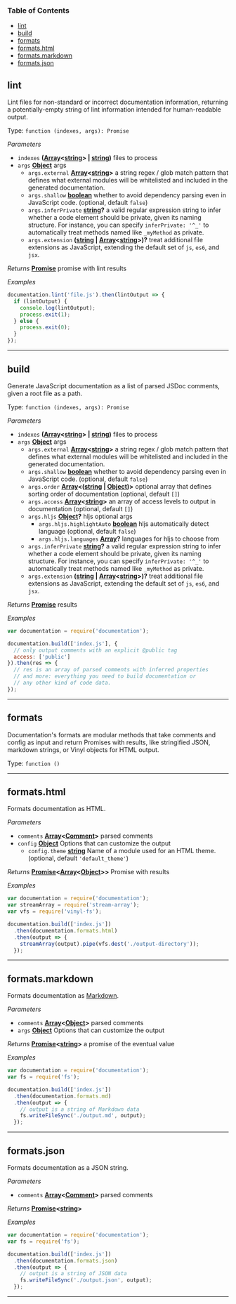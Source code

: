 <!-- Generated by documentation.js. Update this documentation by updating the source code. -->

### Table of Contents

-   [lint][1]
-   [build][2]
-   [formats][3]
-   [formats.html][4]
-   [formats.markdown][5]
-   [formats.json][6]

## lint

Lint files for non-standard or incorrect documentation
information, returning a potentially-empty string
of lint information intended for human-readable output.

Type: `function (indexes, args): Promise`

_Parameters_

-   `indexes` **([Array][7]&lt;[string][8]> | [string][8])** files to process
-   `args` **[Object][9]** args
    -   `args.external` **[Array][7]&lt;[string][8]>** a string regex / glob match pattern
        that defines what external modules will be whitelisted and included in the
        generated documentation.
    -   `args.shallow` **[boolean][10]** whether to avoid dependency parsing
        even in JavaScript code. (optional, default `false`)
    -   `args.inferPrivate` **[string][8]?** a valid regular expression string
        to infer whether a code element should be private, given its naming structure.
        For instance, you can specify `inferPrivate: '^_'` to automatically treat
        methods named like `_myMethod` as private.
    -   `args.extension` **([string][8] \| [Array][7]&lt;[string][8]>)?** treat additional file extensions
        as JavaScript, extending the default set of `js`, `es6`, and `jsx`.

_Returns_ **[Promise][11]** promise with lint results

_Examples_

```javascript
documentation.lint('file.js').then(lintOutput => {
  if (lintOutput) {
    console.log(lintOutput);
    process.exit(1);
  } else {
    process.exit(0);
  }
});
```

* * *

## build

Generate JavaScript documentation as a list of parsed JSDoc
comments, given a root file as a path.

Type: `function (indexes, args): Promise`

_Parameters_

-   `indexes` **([Array][7]&lt;[string][8]> | [string][8])** files to process
-   `args` **[Object][9]** args
    -   `args.external` **[Array][7]&lt;[string][8]>** a string regex / glob match pattern
        that defines what external modules will be whitelisted and included in the
        generated documentation.
    -   `args.shallow` **[boolean][10]** whether to avoid dependency parsing
        even in JavaScript code. (optional, default `false`)
    -   `args.order` **[Array][7]&lt;([string][8] \| [Object][9])>** optional array that
        defines sorting order of documentation (optional, default `[]`)
    -   `args.access` **[Array][7]&lt;[string][8]>** an array of access levels
        to output in documentation (optional, default `[]`)
    -   `args.hljs` **[Object][9]?** hljs optional args
        -   `args.hljs.highlightAuto` **[boolean][10]** hljs automatically detect language (optional, default `false`)
        -   `args.hljs.languages` **[Array][7]?** languages for hljs to choose from
    -   `args.inferPrivate` **[string][8]?** a valid regular expression string
        to infer whether a code element should be private, given its naming structure.
        For instance, you can specify `inferPrivate: '^_'` to automatically treat
        methods named like `_myMethod` as private.
    -   `args.extension` **([string][8] \| [Array][7]&lt;[string][8]>)?** treat additional file extensions
        as JavaScript, extending the default set of `js`, `es6`, and `jsx`.

_Returns_ **[Promise][11]** results

_Examples_

```javascript
var documentation = require('documentation');

documentation.build(['index.js'], {
  // only output comments with an explicit @public tag
  access: ['public']
}).then(res => {
  // res is an array of parsed comments with inferred properties
  // and more: everything you need to build documentation or
  // any other kind of code data.
});
```

* * *

## formats

Documentation's formats are modular methods that take comments
and config as input and return Promises with results,
like stringified JSON, markdown strings, or Vinyl objects for HTML
output.

Type: `function ()`

* * *

## formats.html

Formats documentation as HTML.

_Parameters_

-   `comments` **[Array][7]&lt;[Comment][12]>** parsed comments
-   `config` **[Object][9]** Options that can customize the output
    -   `config.theme` **[string][8]** Name of a module used for an HTML theme. (optional, default `'default_theme'`)

_Returns_ **[Promise][11]&lt;[Array][7]&lt;[Object][9]>>** Promise with results

_Examples_

```javascript
var documentation = require('documentation');
var streamArray = require('stream-array');
var vfs = require('vinyl-fs');

documentation.build(['index.js'])
  .then(documentation.formats.html)
  .then(output => {
    streamArray(output).pipe(vfs.dest('./output-directory'));
  });
```

* * *

## formats.markdown

Formats documentation as
[Markdown][13].

_Parameters_

-   `comments` **[Array][7]&lt;[Object][9]>** parsed comments
-   `args` **[Object][9]** Options that can customize the output

_Returns_ **[Promise][11]&lt;[string][8]>** a promise of the eventual value

_Examples_

```javascript
var documentation = require('documentation');
var fs = require('fs');

documentation.build(['index.js'])
  .then(documentation.formats.md)
  .then(output => {
    // output is a string of Markdown data
    fs.writeFileSync('./output.md', output);
  });
```

* * *

## formats.json

Formats documentation as a JSON string.

_Parameters_

-   `comments` **[Array][7]&lt;[Comment][12]>** parsed comments

_Returns_ **[Promise][11]&lt;[string][8]>** 

_Examples_

```javascript
var documentation = require('documentation');
var fs = require('fs');

documentation.build(['index.js'])
  .then(documentation.formats.json)
  .then(output => {
    // output is a string of JSON data
    fs.writeFileSync('./output.json', output);
  });
```

* * *

[1]: #lint

[2]: #build

[3]: #formats

[4]: #formatshtml

[5]: #formatsmarkdown

[6]: #formatsjson

[7]: https://developer.mozilla.org/docs/Web/JavaScript/Reference/Global_Objects/Array

[8]: https://developer.mozilla.org/docs/Web/JavaScript/Reference/Global_Objects/String

[9]: https://developer.mozilla.org/docs/Web/JavaScript/Reference/Global_Objects/Object

[10]: https://developer.mozilla.org/docs/Web/JavaScript/Reference/Global_Objects/Boolean

[11]: https://developer.mozilla.org/docs/Web/JavaScript/Reference/Global_Objects/Promise

[12]: https://developer.mozilla.org/docs/Web/API/Comment/Comment

[13]: http://daringfireball.net/projects/markdown/
